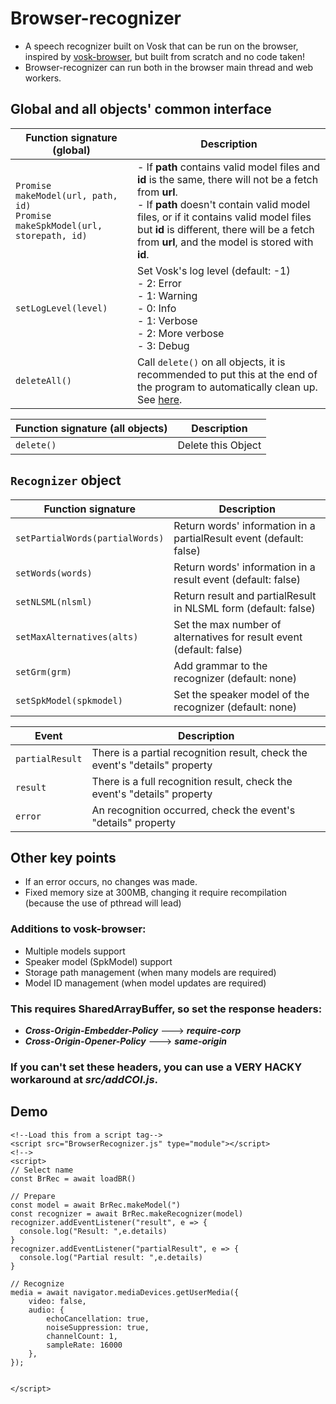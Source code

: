 # Browser-recognizer
- A speech recognizer built on Vosk that can be run on the browser, inspired by [vosk-browser](https://github.com/ccoreilly/vosk-browser), but built from scratch and no code taken!
- Browser-recognizer can run both in the browser main thread and web workers.
## Global and all objects' common interface 
| Function signature (global) | Description |
|---|---|
| ```Promise makeModel(url, path, id)```<br>```Promise makeSpkModel(url, storepath, id)``` | - If **path** contains valid model files and **id** is the same, there will not be a fetch from **url**.<br>- If **path** doesn't contain valid model files, or if it contains valid model files but **id** is different, there will be a fetch from **url**, and the model is stored with **id**. |
| ```setLogLevel(level)``` | Set Vosk's log level (default: -1) <br>- 2: Error<br>- 1: Warning<br>- 0: Info <br>- 1: Verbose<br>- 2: More verbose<br>- 3: Debug |
| ```deleteAll()``` | Call ```delete()``` on all objects, it is recommended to put this at the end of the program to automatically clean up. See [here](https://emscripten.org/docs/getting_started/FAQ.html#what-does-exiting-the-runtime-mean-why-don-t-atexit-s-run).|

| Function signature (all objects) | Description
|---|---|
| ```delete()``` | Delete this Object
## ```Recognizer``` object
| Function signature | Description |
|---|---|
| ```setPartialWords(partialWords)``` | Return words' information in a partialResult event (default: false) |
| ```setWords(words)``` | Return words' information in a result event (default: false) |
| ```setNLSML(nlsml)``` | Return result and partialResult in NLSML form (default: false) |
| ```setMaxAlternatives(alts)``` | Set the max number of alternatives for result event (default: false) |
| ```setGrm(grm)``` | Add grammar to the recognizer (default: none) |
| ```setSpkModel(spkmodel)``` | Set the speaker model of the recognizer (default: none) |

| Event | Description |
|---|---|
| ```partialResult``` | There is a partial recognition result, check the event's "details" property |
| ```result``` | There is a full recognition result, check the event's "details" property |
| ```error``` | An recognition occurred, check the event's "details" property |
## Other key points
- If an error occurs, no changes was made.
- Fixed memory size at 300MB, changing it require recompilation (because the use of pthread will lead)
### Additions to vosk-browser:
- Multiple models support
- Speaker model (SpkModel) support
- Storage path management (when many models are required)
- Model ID management (when model updates are required)
### This requires SharedArrayBuffer, so set the response headers:
- ***Cross-Origin-Embedder-Policy*** ---> ***require-corp***
- ***Cross-Origin-Opener-Policy*** ---> ***same-origin***
### If you can't set these headers, you can use a VERY HACKY workaround at *src/addCOI.js*.

## Demo
```
<!--Load this from a script tag-->
<script src="BrowserRecognizer.js" type="module"></script>
<!-->
<script>
// Select name
const BrRec = await loadBR()

// Prepare 
const model = await BrRec.makeModel(")
const recognizer = await BrRec.makeRecognizer(model)
recognizer.addEventListener("result", e => {
  console.log("Result: ",e.details)
}
recognizer.addEventListener("partialResult", e => {
  console.log("Partial result: ",e.details)
}

// Recognize
media = await navigator.mediaDevices.getUserMedia({
    video: false,
    audio: {
        echoCancellation: true,
        noiseSuppression: true,
        channelCount: 1,
        sampleRate: 16000
    },
});


</script>
```
